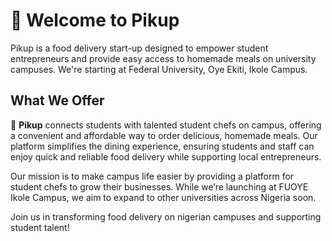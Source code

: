 # 🎉 Welcome to Pikup

Pikup is a food delivery start-up designed to empower student entrepreneurs and provide easy access to homemade meals on university campuses. We're starting at Federal University, Oye Ekiti, Ikole Campus.

## What We Offer

🍲 **Pikup** connects students with talented student chefs on campus, offering a convenient and affordable way to order delicious, homemade meals. Our platform simplifies the dining experience, ensuring students and staff can enjoy quick and reliable food delivery while supporting local entrepreneurs.

Our mission is to make campus life easier by providing a platform for student chefs to grow their businesses. While we’re launching at FUOYE Ikole Campus, we aim to expand to other universities across Nigeria soon.

Join us in transforming food delivery on nigerian campuses and supporting student talent!
